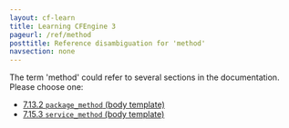 ```yaml
---
layout: cf-learn
title: Learning CFEngine 3
pageurl: /ref/method
posttitle: Reference disambiguation for 'method'
navsection: none
---
```


The term 'method' could refer to several sections in the documentation. Please choose one:

- [7.13.2 <code>package_method</code> (body template)](https://cfengine.com/manuals/cf3-reference#package_method-in-packages)
- [7.15.3 <code>service_method</code> (body template)](https://cfengine.com/manuals/cf3-reference#service_method-in-services)
